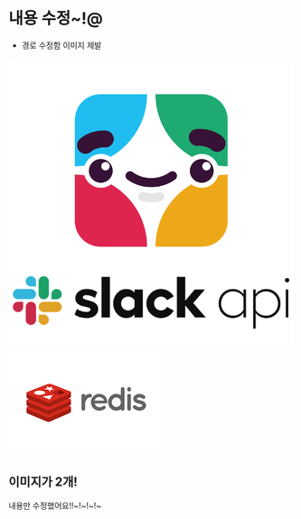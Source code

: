 # 내용 수정~!@  
* 경로 수정함 이미지 제발  
  
![IMAGE](https://raw.githubusercontent.com/nogi-bot/demo/main/chatgptisgod/images/586f9218-fd84-40b6-a24f-b0f9358e8da2-slackapi.png)  
![IMAGE](https://raw.githubusercontent.com/nogi-bot/demo/main/chatgptisgod/images/ce242dde-5d73-4cd9-92cb-524ee03dc278-redis.png)  
## 이미지가 2개!  
내용만 수정했어요!!~!~!~!~  
